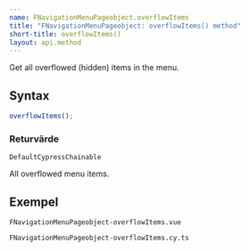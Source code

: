 ```yaml
---
name: FNavigationMenuPageobject.overflowItems
title: "FNavigationMenuPageobject: overflowItems() method"
short-title: overflowItems()
layout: api.method
---
```


Get all overflowed (hidden) items in the menu.

## Syntax

```ts nocompile nolint
overflowItems();
```

### Returvärde

`DefaultCypressChainable`

All overflowed menu items.

## Exempel

```import static
FNavigationMenuPageobject-overflowItems.vue
```

```import
FNavigationMenuPageobject-overflowItems.cy.ts
```
